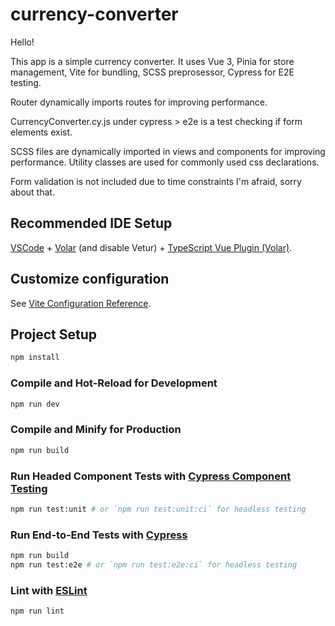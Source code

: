 # currency-converter

Hello!

This app is a simple currency converter. It uses Vue 3, Pinia for store management, Vite for bundling, SCSS preprosessor, Cypress for E2E testing.

Router dynamically imports routes for improving performance.

CurrencyConverter.cy.js under cypress > e2e is a test checking if form elements exist.

SCSS files are dynamically imported in views and components for improving performance. Utility classes are used for commonly used css declarations.

Form validation is not included due to time constraints I'm afraid, sorry about that.


## Recommended IDE Setup

[VSCode](https://code.visualstudio.com/) + [Volar](https://marketplace.visualstudio.com/items?itemName=Vue.volar) (and disable Vetur) + [TypeScript Vue Plugin (Volar)](https://marketplace.visualstudio.com/items?itemName=Vue.vscode-typescript-vue-plugin).

## Customize configuration

See [Vite Configuration Reference](https://vitejs.dev/config/).

## Project Setup

```sh
npm install
```

### Compile and Hot-Reload for Development

```sh
npm run dev
```

### Compile and Minify for Production

```sh
npm run build
```

### Run Headed Component Tests with [Cypress Component Testing](https://on.cypress.io/component)

```sh
npm run test:unit # or `npm run test:unit:ci` for headless testing
```

### Run End-to-End Tests with [Cypress](https://www.cypress.io/)

```sh
npm run build
npm run test:e2e # or `npm run test:e2e:ci` for headless testing
```

### Lint with [ESLint](https://eslint.org/)

```sh
npm run lint
```
